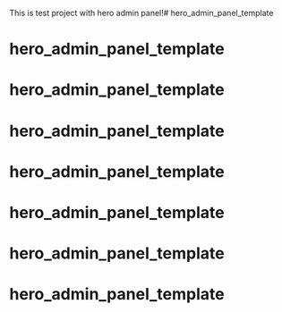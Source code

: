 This is test project with hero admin panel!# hero_admin_panel_template
# hero_admin_panel_template
# hero_admin_panel_template
# hero_admin_panel_template
# hero_admin_panel_template
# hero_admin_panel_template
# hero_admin_panel_template
# hero_admin_panel_template
